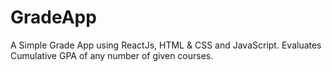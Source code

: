 # GradeApp
A Simple Grade App using ReactJs, HTML &amp; CSS and JavaScript. Evaluates Cumulative GPA of any number of given courses.
